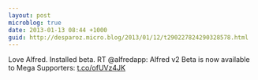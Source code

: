 ```yaml
---
layout: post
microblog: true
date: 2013-01-13 08:44 +1000
guid: http://desparoz.micro.blog/2013/01/12/t290227824290328578.html
---
```

Love Alfred. Installed beta. RT @alfredapp: Alfred v2 Beta is now available to Mega Supporters: [t.co/ofUVz4JK](http://t.co/ofUVz4JK)
